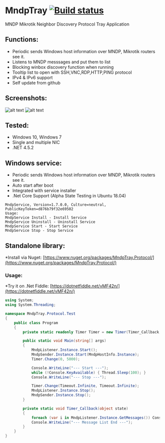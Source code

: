 # MndpTray [![Build status](https://ci.appveyor.com/api/projects/status/decjg2rq0hwn77rq?svg=true)](https://ci.appveyor.com/project/xmegz/mndptray)
MNDP Mikrotik Neighbor Discovery Protocol Tray Application

## Functions:
* Periodic sends Windows host information over MNDP, Mikrotik routers see it.
* Listens to MNDP messsages and put them to list
* Blocking winbox discovery function when running
* Tooltip list to open with SSH,VNC,RDP,HTTP,PING protocol
* IPv4 & IPv6 support
* Self update from github

## Screenshots:
![alt text](https://raw.githubusercontent.com/xmegz/MndpTray/master/MndpTray/MndpTray/Images/screenshot3.png)
![alt text](https://raw.githubusercontent.com/xmegz/MndpTray/master/MndpTray/MndpTray/Images/screenshot2.png)

## Tested:
* Windows 10, Windows 7
* Single and multiple NIC
* .NET 4.5.2

## Windows service:
* Periodic sends Windows host information over MNDP, Mikrotik routers see it.
* Auto start after boot
* Integrated with service installer
* .Net Core Support (Alpha State Testing in Ubuntu 18.04)
```
MndpService, Version=1.7.0.0, Culture=neutral, PublicKeyToken=d876b79f32e69502
Usage:
MndpService Install - Install Service
MndpService Uninstall - Uninstall Service
MndpService Start - Start Service
MndpService Stop - Stop Service
```

## Standalone library:
*Install via Nuget: [https://www.nuget.org/packages/MndpTray.Protocol/](https://www.nuget.org/packages/MndpTray.Protocol/)
### Usage: 
*Try it on .Net Fiddle: [https://dotnetfiddle.net/vMF42n/](https://dotnetfiddle.net/vMF42n/)
```C#
using System;
using System.Threading;

namespace MndpTray.Protocol.Test
{
    public class Program
    {
        private static readonly Timer Timer = new Timer(Timer_Callback, null, Timeout.Infinite, Timeout.Infinite);

        public static void Main(string[] args)
        {
            MndpListener.Instance.Start();
            MndpSender.Instance.Start(MndpHostInfo.Instance);
            Timer.Change(0, 5000);

            Console.WriteLine("--- Start ---");
            while (!Console.KeyAvailable) { Thread.Sleep(100); }
            Console.WriteLine("--- Stop ---");

            Timer.Change(Timeout.Infinite, Timeout.Infinite);
            MndpListener.Instance.Stop();
            MndpSender.Instance.Stop();
        }

        private static void Timer_Callback(object state)
        {
            foreach (var i in MndpListener.Instance.GetMessages()) Console.WriteLine(i.Value.ToString());
            Console.WriteLine("--- Message List End ---");
        }
    }
}
```
